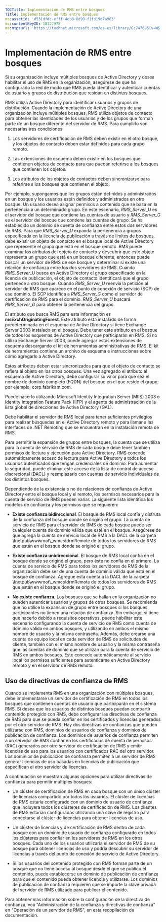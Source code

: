 ```yaml
---
TOCTitle: Implementación de RMS entre bosques
Title: Implementación de RMS entre bosques
ms:assetid: 'd531dfdc-efff-4eb0-8d99-f1fd19d7a963'
ms:contentKeyID: 18127978
ms:mtpsurl: 'https://technet.microsoft.com/es-es/library/Cc747685(v=WS.10)'
---
```


Implementación de RMS entre bosques
===================================

Si su organización incluye múltiples bosques de Active Directory y desea habilitar el uso de RMS en la organización, asegúrese de que ha configurado la red de modo que RMS pueda identificar y autenticar cuentas de usuario y grupos de distribución que residan en distintos bosques.

RMS utiliza Active Directory para identificar usuarios y grupos de distribución. Cuando la implementación de Active Directory de una organización incluye múltiples bosques, RMS utiliza objetos de contacto para obtener las identidades de los usuarios y de los grupos que forman parte de un bosque diferente del servidor de RMS. Para cumplirlo son necesarias tres condiciones:

1.  Los servidores de certificación de RMS deben existir en el otro bosque, y los objetos de contacto deben estar definidos para cada grupo remoto.

2.  Las extensiones de esquema deben existir en los bosques que contienen objetos de contacto para que puedan referirse a los bosques que contienen los objetos.

3.  Los atributos de los objetos de contactos deben sincronizarse para referirse a los bosques que contienen el objeto.

Por ejemplo, supongamos que los grupos están definidos y administrados en un bosque y los usuarios están definidos y administrados en otro bosque. Un usuario desea asignar permisos a contenido que se basa en la pertenencia a un determinado grupo. En este escenario, *RMS\_Server\_U* es el servidor del bosque que contiene las cuentas de usuario y *RMS\_Server\_G* es el servidor del bosque que contiene las cuentas de grupo. Se ha establecido un dominio de cuenta de confianza entre estos dos servidores de RMS. Para que *RMS\_Server\_U* expanda la pertenencia a grupos especificada en la licencia de publicación a través de límites de bosques, debe existir un objeto de contacto en el bosque local de Active Directory que represente el grupo que está en el bosque remoto. RMS puede examinar los atributos del objeto de contacto y descubrir que este objeto representa un grupo que está en un bosque diferente; entonces puede buscar un servidor de RMS de ese bosque y determinar si existe una relación de confianza entre los dos servidores de RMS. Cuando *RMS\_Server\_U* busca en Active Directory el grupo especificado en la licencia de publicación, el objeto de contacto identificará que el grupo pertenece a otro bosque. Cuando *RMS\_Server\_U* reenvía la petición al servidor de RMS que aparece en el punto de conexión de servicio (SCP) de ese dominio. El SCP identifica a *RMS\_Server\_G* como el servidor de certificación de RMS para el dominio. *RMS\_Server\_U* buscará *RMS\_Server\_G* para obtener la pertenencia del grupo.

El atributo que busca RMS para esta información es **msExchOriginatingForest**. Este atributo está instalado de forma predeterminada en el esquema de Active Directory si tiene Exchange Server 2003 instalado en el bosque. Debe tener este atributo en el bosque de todos los esquemas de Active Directory que participarán en RMS. Si no utiliza Exchange Server 2003, puede agregar estas extensiones de esquema descargando el kit de herramientas administrativas de RMS. El kit de herramientas contiene un archivo de esquema e instrucciones sobre cómo agregarlo a Active Directory.

Estos atributos deben estar sincronizados para que el objeto de contacto se refiera al objeto en los otros bosques. Una vez agregado el atributo al esquema de Active Directory, debe configurar su valor para que sea el nombre de dominio completo (FQDN) del bosque en el que reside el grupo; por ejemplo, corp.fabrikam.com.

Puede hacerlo utilizando Microsoft Identity Integration Server (MIIS) 2003 o Identity Integration Feature Pack (IIFP) y el agente de administración de la lista global de direcciones de Active Directory (GAL).

Debe habilitar el servidor de RMS local para tener suficientes privilegios para realizar búsquedas en el Active Directory remoto y para llamar a las interfaces de .NET Remoting que se encuentran en la instalación remota de RMS.

Para permitir la expansión de grupos entre bosques, la cuenta que se utiliza para la cuenta de servicio de RMS de cada bosque debe tener también permisos de lectura y ejecución para Active Directory. RMS concede automáticamente acceso de lectura para Active Directory a todos los usuarios autenticados que tengan credenciales de dominio. Para aumentar la seguridad, puede eliminar este acceso de la lista de control de acceso discrecional (DACL) y reemplazarlo con cuentas de servicio individuales de los distintos bosques.

Dependiendo de la existencia o no de relaciones de confianza de Active Directory entre el bosque local y el remoto, los permisos necesarios para la cuenta de servicio de RMS pueden variar. La siguiente lista identifica los modelos de confianza y los permisos que se requieren:

-   **Existe confianza bidireccional**. El bosque de RMS local confía y disfruta de la confianza del bosque donde se originó el grupo. La cuenta de servicio de RMS para el servidor de RMS de cada bosque puede ser cualquier cuenta de dominio válida que esté en el bosque. Asegúrese de que agrega la cuenta de servicio local de RMS a la DACL de la carpeta \\Inetpub\\wwwroot\\\_wmcs\\drmRemote de todos los servidores de RMS que están en el bosque donde se originó el grupo.

-   **Existe confianza unidireccional**. El bosque de RMS local confía en el bosque donde se originó el grupo, pero éste no confía en el primero. La cuenta de servicio de RMS para todos los servidores de RMS de la organización debe ser de una cuenta de dominio válida que está en el bosque de confianza. Agregue esta cuenta a la DACL de la carpeta \\Inetpub\\wwwroot\\\_wmcs\\drmRemote de todos los servidores de RMS que están en el bosque donde se originó el grupo.

-   **No existe confianza**. Los bosques que se hallan en la organización no pueden autenticar usuarios y grupos de otros bosques. Se recomienda que no utilice la expansión de grupo entre bosques si los bosques participantes no tienen una relación de confianza. Sin embargo, si tiene que hacerlo debido a requisitos operativos, puede habilitar este escenario configurando la cuenta de servicio de RMS como cuenta de dominio válida en ambos bosques, y utilizando en ambos el mismo nombre de usuario y la misma contraseña. Además, debe crearse una cuenta de equipo local en cada servidor de RMS de solicitudes de cliente, también con el mismo nombre de usuario y la misma contraseña que las cuentas de dominio que se utilizan para la cuenta de servicio de RMS en ambos bosques. Esto concede automáticamente al servicio local los permisos suficientes para autenticarse en Active Directory remoto y en el servidor de RMS remoto.

Uso de directivas de confianza de RMS
-------------------------------------

Cuando se implementa RMS en una organización con múltiples bosques, debe implementarse un servidor de certificación de RMS en todos los bosques que contienen cuentas de usuario que participarán en el sistema RMS. Si desea que los usuarios de distintos bosques puedan compartir contenido protegido con RMS, debe configurar las directivas de confianza de RMS para que se pueda confiar en los certificados y licencias generados por el otro servidor de RMS. Hay dos directivas de confianzas que pueden utilizarse con RMS, dominios de usuarios de confianza y dominios de publicación de confianza. Los dominios de usuarios de confianza permiten a un servidor de RMS confiar en los certificados de cuenta de permisos (RAC) generados por otro servidor de certificación de RMS y emitir licencias de uso para los usuarios con certificados RAC del otro servidor. Los dominios de publicación de confianza permiten a un servidor de RMS generar licencias de uso basadas en licencias de publicación que especifican el otro servidor de licencias.

A continuación se muestran algunas opciones para utilizar directivas de confianza para permitir múltiples bosques:

-   Un clúster de certificación de RMS en cada bosque con un único clúster de licencias compartido por todos los usuarios. El clúster de licencias de RMS estaría configurado con un dominio de usuario de confianza que incluyera todos los clústeres de certificación de RMS. Los clientes de RMS estarían configurados utilizando una clave de registro para conectarse al clúster de licencias para obtener licencias de uso.

-   Un clúster de licencias y de certificación de RMS dentro de cada bosque con un dominio de usuario de confianza configurado en todos los clústeres para confiar en los servidores de RMS en los otros bosques. Cada uno de los usuarios utilizaría el servidor de RMS de su bosque para obtener licencias de uso y podría descubrir su servidor de licencias a través del punto de conexión de servicio de Active Directory.

-   Si los usuarios del contenido protegido con RMS forman parte de un bosque que no tiene acceso al bosque desde el que se publicó el contenido, puede establecerse un dominio de publicación de confianza para que el contenido pueda obtener licencia y utilizarse. Los dominios de publicación de confianza requieren que se importe la clave privada del servidor de RMS utilizado para publicar el contenido.

Para obtener más información sobre la configuración de la directiva de confianza, vea "Administración de la confianza y directivas de confianza" en "Operación de un servidor de RMS", en esta recopilación de documentación.
